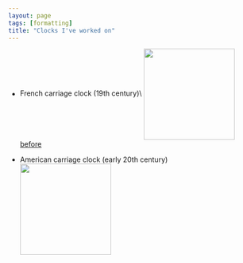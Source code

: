 ```yaml
---
layout: page
tags: [formatting]
title: "Clocks I've worked on"
---
```


* French carriage clock (19th century)\\
<a ><img src="http://gtendas.github.io/orologi/carriage1.jpg" align="center" width="183" ></a>   
[before](http://gtendas.github.io/orologi/carriageold1.jpg)

* American carriage clock (early 20th century)
 <a ><img src="http://gtendas.github.io/orologi/carriage2.jpg" align="center" width="183" ></a>   


